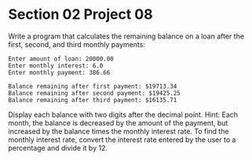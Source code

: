 # Section 02 Project 08

Write a program that calculates the remaining balance on a loan after the first, second, and third monthly payments:

```text
Enter amount of loan: 20000.00
Enter monthly interest: 6.0
Enter monthly payment: 386.66

Balance remaining after first payment: $19713.34
Balance remaining after second payment: $19425.25 
Balance remaining after third payment: $16135.71
```

Display each balance with two digits after the decimal point. Hint: Each month, the balance is decreased by the amount of the payment, but increased by the balance times the monthly interest rate. To find the monthly interest rate, convert the interest rate entered by the user to a percentage and divide it by 12.

